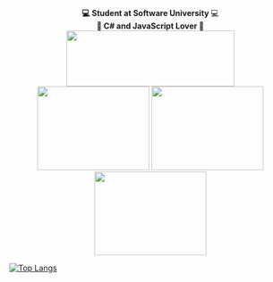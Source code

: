<p align="center">
   <br> <strong> 💻 Student at Software University </strong> 💻<br> <strong> 💯 C# and JavaScript Lover 💯 </strong>
      <br>
   <img width="300" height="100" src="https://img.shields.io/badge/C%23-239120?style=for-the-badge&logo=c-sharp&logoColor=white">
   <br>
           
   <img width="200" height="150" src="https://media.giphy.com/media/WUTywPPYZpdDChyBaZ/giphy.gif">
   <img width="200" height="150" src="https://media.giphy.com/media/RbDKaczqWovIugyJmW/giphy.gif">
   <img width="200" height="150" src="https://media.giphy.com/media/WUTywPPYZpdDChyBaZ/giphy.gif">
</p>
  
[![Top Langs](https://github-readme-stats.vercel.app/api/top-langs/?username=AtiVassileva&layout=compact)](https://github.com/anuraghazra/github-readme-stats)
